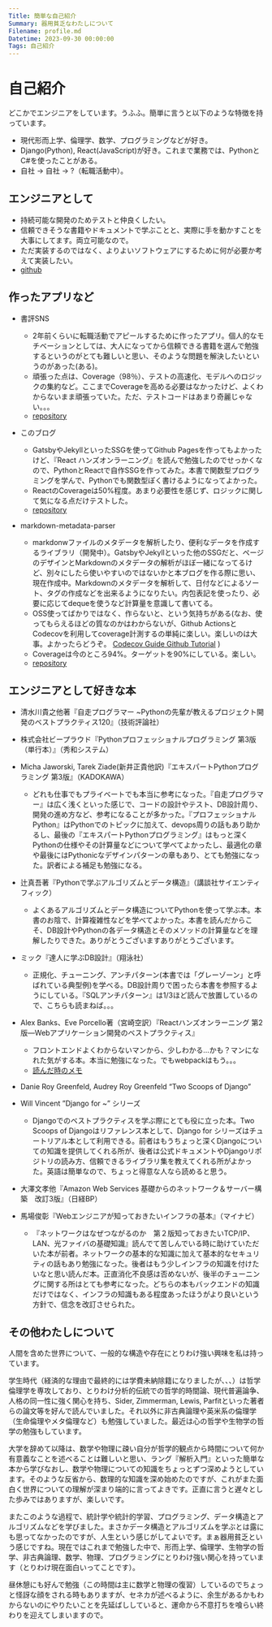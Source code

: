 ```yaml
---
Title: 簡単な自己紹介
Summary: 器用貧乏なわたしについて
Filename: profile.md
Datetime: 2023-09-30 00:00:00
Tags: 自己紹介
---
```


# 自己紹介

どこかでエンジニアをしています。うふふ。簡単に言うと以下のような特徴を持っています。
- 現代形而上学、倫理学、数学、プログラミングなどが好き。
- Django(Python), React(JavaScript)が好き。これまで業務では、PythonとC#を使ったことがある。
- 自社 → 自社 → ?（転職活動中）。

## エンジニアとして

- 持続可能な開発のためテストと仲良くしたい。
- 信頼できそうな書籍やドキュメントで学ぶことと、実際に手を動かすことを大事にしてます。両立可能なので。
- ただ実装するのではなく、よりよいソフトウェアにするために何が必要か考えて実装したい。
- [github](https://github.com/metamasao)

## 作ったアプリなど

- 書評SNS
  - 2年前くらいに転職活動でアピールするために作ったアプリ。個人的なモチベーションとしては、大人になってから信頼できる書籍を選んで勉強するというのがとても難しいと思い、そのような問題を解決したいというのがあった(ある)。
  - 頑張った点は、Coverage（98％）、テストの高速化、モデルへのロジックの集約など。ここまでCoverageを高める必要はなかったけど、よくわからないまま頑張っていた。ただ、テストコードはあまり奇麗じゃない。。。
  - [repository](https://github.com/metamasao/review-sns)

- このブログ
  - GatsbyやJekyllといったSSGを使ってGithub Pagesを作ってもよかったけど、『React ハンズオンラーニング』を読んで勉強したのでせっかくなので、PythonとReactで自作SSGを作ってみた。本書で関数型プログラミングを学んで、Pythonでも関数型ぽく書けるようになってよかった。
  - ReactのCoverageは50%程度。あまり必要性を感じず、ロジックに関して気になる点だけテストした。
  - [repository](https://github.com/metamasao/metamasao.github.io)

- markdown-metadata-parser
  - markdonwファイルのメタデータを解析したり、便利なデータを作成するライブラリ（開発中）。GatsbyやJekyllといった他のSSGだと、ページのデザインとMarkdownのメタデータの解析がほぼ一緒になってるけど、別々にしたら使いやすいのではないかと本ブログを作る際に思い、現在作成中。Markdownのメタデータを解析して、日付などによるソート、タグの作成などを出来るようになりたい。内包表記を使ったり、必要に応じてdequeを使うなど計算量を意識して書いてる。
  - OSS使ってばかりではなく、作らないと、という気持ちがある(なお、使ってもらえるほどの質なのかはわからないが、Github ActionsとCodecovを利用してcoverage計測するの単純に楽しい。楽しいのは大事。よかったらどうぞ。 [Codecov Guide Github Tutorial](https://docs.codecov.com/docs/github-tutorial) )
  - Coverageは今のところ94%。ターゲットを90%にしている。楽しい。
  - [repository](https://github.com/metamasao/markdown-metadata-parser)

## エンジニアとして好きな本

- 清水川貴之他著『自走プログラマー ~Pythonの先輩が教えるプロジェクト開発のベストプラクティス120』（技術評論社）
- 株式会社ビープラウド『Pythonプロフェッショナルプログラミング 第3版 （単行本）』（秀和システム）
- Micha Jaworski, Tarek Ziade(新井正貴他訳)『エキスパートPythonプログラミング 第3版』（KADOKAWA）
  - どれも仕事でもプライベートでも本当に参考になった。『自走プログラマー』は広く浅くといった感じで、コードの設計やテスト、DB設計周り、開発の進め方など、参考になることが多かった。『プロフェッショナルPython』はPythonでのトピックに加えて、devops周りの話もあり助かるし、最後の『エキスパートPythonプログラミング』はもっと深くPythonの仕様やその計算量などについて学べてよかったし、最適化の章や最後にはPythonicなデザインパターンの章もあり、とても勉強になった。訳者による補足も勉強になる。

- 辻真吾著『Pythonで学ぶアルゴリズムとデータ構造』（講談社サイエンティフィック）
  - よくあるアルゴリズムとデータ構造についてPythonを使って学ぶ本。本書のお陰で、計算複雑性などを学べてよかった。本書を読んだからこそ、DB設計やPythonの各データ構造とそのメソッドの計算量などを理解したりできた。ありがとうございますありがとうございます。

- ミック『達人に学ぶDB設計』（翔泳社）
  - 正規化、チューニング、アンチパターン(本書では「グレーゾーン」と呼ばれている典型例)を学べる。DB設計周りで困ったら本書を参照するようにしている。『SQLアンチパターン』は1/3ほど読んで放置しているので、こちらも読まねば。。。

- Alex Banks、Eve Porcello著（宮崎空訳）『Reactハンズオンラーニング 第2版―Webアプリケーション開発のベストプラクティス』
  - フロントエンドよくわからないマンから、少しわかる…かも？マンになれた気がする本。本当に勉強になった。でもwebpackはもう。。。
  - [読んだ時のメモ](https://metamasao.github.io/#/blogs/first_react_app.md)

- Danie Roy Greenfeld, Audrey Roy Greenfeld “Two Scoops of Django”
- Will Vincent ”Django for ~” シリーズ
  - Djangoでのベストプラクティスを学ぶ際にとても役に立った本。Two Scoops of Djangoはリファレンス本として、Django for シリーズはチュートリアル本として利用できる。前者はもうちょっと深くDjangoについての知識を提供してくれる所が、後者は公式ドキュメントやDjangoリポジトリの読み方、信頼できるライブラリ集を教えてくれる所がよかった。英語は簡単なので、ちょっと得意な人なら読めると思う。

- 大澤文孝他『Amazon Web Services 基礎からのネットワーク＆サーバー構築　改訂3版』（日経BP）
- 馬場俊彰『Webエンジニアが知っておきたいインフラの基本』（マイナビ）
  - 『ネットワークはなぜつながるのか　第２版知っておきたいTCP/IP、LAN、光ファイバの基礎知識』読んでて苦しんでいる時に助けていただいた本が前者。ネットワークの基本的な知識に加えて基本的なセキュリティの話もあり勉強になった。後者はもう少しインフラの知識を付けたいなと思い読んだ本。正直消化不良感は否めないが、後半のチューニングに関する所はとても参考になった。どちらの本もバックエンドの知識だけではなく、インフラの知識もある程度あったほうがより良いという方針で、信念を改訂させられた。

## その他わたしについて
人間を含めた世界について、一般的な構造や存在にとりわけ強い興味を私は持っています。

学生時代（経済的な理由で最終的には学費未納除籍になりましたが、、、）は哲学倫理学を専攻しており、とりわけ分析的伝統での哲学的時間論、現代普遍論争、人格の同一性に強く関心を持ち、Sider, Zimmerman, Lewis, Parfitといった著者らの論文等を好んで読んでいました。それ以外に非古典論理や英米系の倫理学（生命倫理やメタ倫理など）も勉強していました。最近は心の哲学や生物学の哲学の勉強もしています。

大学を辞めて以降は、数学や物理に疎い自分が哲学的観点から時間について何か有意義なことを述べることは難しいと思い、ラング『解析入門』といった簡単な本から学びなおし、数学や物理についての知識をちょっとずつ深めようとしています。そのような反省から、数理的な知識を深め始めたのですが、これがまた面白く世界についての理解が深まり端的に言ってよきです。正直に言うと遅々とした歩みではありますが、楽しいです。

またこのような過程で、統計学や統計的学習、プログラミング、データ構造とアルゴリズムなどを学びました。まさかデータ構造とアルゴリズムを学ぶとは露にも思ってなかったのですが、人生という感じがしてよいです。まぁ器用貧乏という感じですね。現在ではこれまで勉強した中で、形而上学、倫理学、生物学の哲学、非古典論理、数学、物理、プログラミングにとりわけ強い関心を持っています（とりわけ現在面白いってことです）。

昼休憩にも好んで勉強（この時間は主に数学と物理の復習）しているのでちょっと怪訝な顔をされる時もありますが、セネカが述べるように、余生があるかもわからないのにやりたいことを先延ばししていると、運命から不意打ちを喰らい終わりを迎えてしまいますので。
